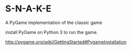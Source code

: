 # S-N-A-K-E
A PyGame implementation of the classic game

install PyGame on Python 3 to run the game.

http://pygame.org/wiki/GettingStarted#PygameInstallation
